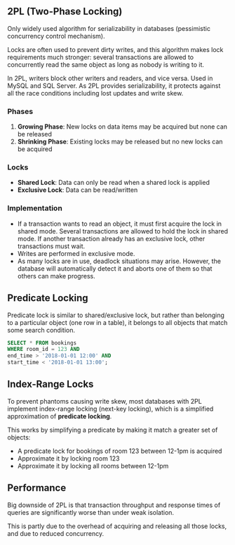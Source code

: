 ## 2PL (Two-Phase Locking)

Only widely used algorithm for serializability in databases (pessimistic concurrency control mechanism).

Locks are often used to prevent dirty writes, and this algorithm makes lock requirements much stronger: several transactions are allowed to concurrently read the same object as long as nobody is writing to it.

In 2PL, writers block other writers and readers, and vice versa. Used in MySQL and SQL Server. As 2PL provides serializability, it protects against all the race conditions including lost updates and write skew.

### Phases

1. **Growing Phase**: New locks on data items may be acquired but none can be released
2. **Shrinking Phase**: Existing locks may be released but no new locks can be acquired

### Locks

- **Shared Lock**: Data can only be read when a shared lock is applied
- **Exclusive Lock**: Data can be read/written

### Implementation

- If a transaction wants to read an object, it must first acquire the lock in shared mode. Several transactions are allowed to hold the lock in shared mode. If another transaction already has an exclusive lock, other transactions must wait.
- Writes are performed in exclusive mode.
- As many locks are in use, deadlock situations may arise. However, the database will automatically detect it and aborts one of them so that others can make progress.

## Predicate Locking

Predicate lock is similar to shared/exclusive lock, but rather than belonging to a particular object (one row in a table), it belongs to all objects that match some search condition.

```sql
SELECT * FROM bookings
WHERE room_id = 123 AND
end_time > '2018-01-01 12:00' AND
start_time < '2018-01-01 13:00';
```

## Index-Range Locks

To prevent phantoms causing write skew, most databases with 2PL implement index-range locking (next-key locking), which is a simplified approximation of **predicate locking**.

This works by simplifying a predicate by making it match a greater set of objects:

- A predicate lock for bookings of room 123 between 12-1pm is acquired
- Approximate it by locking room 123
- Approximate it by locking all rooms between 12-1pm

## Performance

Big downside of 2PL is that transaction throughput and response times of queries are significantly worse than under weak isolation.

This is partly due to the overhead of acquiring and releasing all those locks, and due to reduced concurrency.
